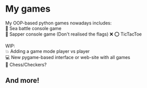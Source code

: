 # My games

My OOP-based python games nowadays includes:  
:ship: Sea battle console game   
:triangular_flag_on_post: Sapper console game  (Don't realised the flags)
:x: :o: TicTacToe  

WIP:  
:boom: Adding a game mode player vs player  
:computer: New pygame-based interface or web-site with all games  
:checkered_flag:  Chess/Checkers?  

## And more!

